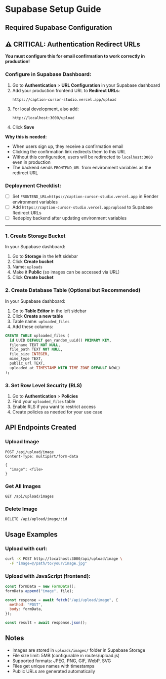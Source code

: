 # Supabase Setup Guide

## Required Supabase Configuration

## ⚠️ CRITICAL: Authentication Redirect URLs

**You must configure this for email confirmation to work correctly in production!**

### Configure in Supabase Dashboard:

1. Go to **Authentication** > **URL Configuration** in your Supabase dashboard
2. Add your production frontend URL to **Redirect URLs**:
   ```
   https://caption-cursor-studio.vercel.app/upload
   ```
3. For local development, also add:
   ```
   http://localhost:3000/upload
   ```
4. Click **Save**

**Why this is needed:**

- When users sign up, they receive a confirmation email
- Clicking the confirmation link redirects them to this URL
- Without this configuration, users will be redirected to `localhost:3000` even in production
- The backend sends `FRONTEND_URL` from environment variables as the redirect URL

### Deployment Checklist:

- [ ] Set `FRONTEND_URL=https://caption-cursor-studio.vercel.app` in Render environment variables
- [ ] Add `https://caption-cursor-studio.vercel.app/upload` to Supabase Redirect URLs
- [ ] Redeploy backend after updating environment variables

---

### 1. Create Storage Bucket

In your Supabase dashboard:

1. Go to **Storage** in the left sidebar
2. Click **Create bucket**
3. Name: `uploads`
4. Make it **Public** (so images can be accessed via URL)
5. Click **Create bucket**

### 2. Create Database Table (Optional but Recommended)

In your Supabase dashboard:

1. Go to **Table Editor** in the left sidebar
2. Click **Create a new table**
3. Table name: `uploaded_files`
4. Add these columns:

```sql
CREATE TABLE uploaded_files (
  id UUID DEFAULT gen_random_uuid() PRIMARY KEY,
  filename TEXT NOT NULL,
  file_path TEXT NOT NULL,
  file_size INTEGER,
  mime_type TEXT,
  public_url TEXT,
  uploaded_at TIMESTAMP WITH TIME ZONE DEFAULT NOW()
);
```

### 3. Set Row Level Security (RLS)

1. Go to **Authentication** > **Policies**
2. Find your `uploaded_files` table
3. Enable RLS if you want to restrict access
4. Create policies as needed for your use case

## API Endpoints Created

### Upload Image

```http
POST /api/upload/image
Content-Type: multipart/form-data

{
  "image": <file>
}
```

### Get All Images

```http
GET /api/upload/images
```

### Delete Image

```http
DELETE /api/upload/image/:id
```

## Usage Examples

### Upload with curl:

```bash
curl -X POST http://localhost:3000/api/upload/image \
  -F "image=@/path/to/your/image.jpg"
```

### Upload with JavaScript (frontend):

```javascript
const formData = new FormData();
formData.append("image", file);

const response = await fetch("/api/upload/image", {
  method: "POST",
  body: formData,
});

const result = await response.json();
```

## Notes

- Images are stored in `uploads/images/` folder in Supabase Storage
- File size limit: 5MB (configurable in routes/upload.js)
- Supported formats: JPEG, PNG, GIF, WebP, SVG
- Files get unique names with timestamps
- Public URLs are generated automatically
